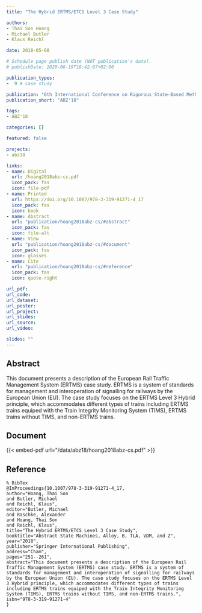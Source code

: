 ```yaml
---
title: "The Hybrid ERTMS/ETCS Level 3 Case Study"

authors:
- Thai Son Hoang
- Michael Butler
- Klaus Reichl

date: 2018-05-08

# Schedule page publish date (NOT publication's date).
# publishDate: 2020-06-19T16:42:07+02:00

publication_types:
-  9 # case study

publication: "6th International Conference on Rigorous State-Based Methods (ABZ'18)"
publication_short: "ABZ'18"

tags:
- ABZ'18

categories: []

featured: false

projects:
- abz18

links:
- name: Digital
  url: /hoang2018abz-cs.pdf
  icon_pack: fas
  icon: file-pdf
- name: Printed
  url: https://doi.org/10.1007/978-3-319-91271-4_17
  icon_pack: fas
  icon: book
- name: Abstract
  url: "publication/hoang2018abz-cs/#abstract"
  icon_pack: fas
  icon: file-alt
- name: View
  url: "publication/hoang2018abz-cs/#document"
  icon_pack: fas
  icon: glasses
- name: Cite
  url: "publication/hoang2018abz-cs/#reference"
  icon_pack: fas
  icon: quote-right

url_pdf:
url_code:
url_dataset:
url_poster:
url_project:
url_slides:
url_source:
url_video:

slides: ""
---
```


## Abstract

This document presents a description of the European Rail Traffic Management System (ERTMS) case study. ERTMS is a system of standards for management and interoperation of signalling for railways by the European Union (EU). The case study focuses on the ERTMS Level 3 Hybrid principle, which accommodates different types of trains including ERTMS trains equiped with the Train Integrity Monitoring System (TIMS), ERTMS trains without TIMS, and non-ERTMS trains.

## Document

{{< embed-pdf url="/data/abz18/hoang2018abz-cs.pdf" >}}

## Reference

~~~
% BibTex
@InProceedings{10.1007/978-3-319-91271-4_17,
author="Hoang, Thai Son
and Butler, Michael
and Reichl, Klaus",
editor="Butler, Michael
and Raschke, Alexander
and Hoang, Thai Son
and Reichl, Klaus",
title="The Hybrid ERTMS/ETCS Level 3 Case Study",
booktitle="Abstract State Machines, Alloy, B, TLA, VDM, and Z",
year="2018",
publisher="Springer International Publishing",
address="Cham",
pages="251--261",
abstract="This document presents a description of the European Rail Traffic Management System (ERTMS) case study. ERTMS is a system of standards for management and interoperation of signalling for railways by the European Union (EU). The case study focuses on the ERTMS Level 3 Hybrid principle, which accommodates different types of trains including ERTMS trains equiped with the Train Integrity Monitoring System (TIMS), ERTMS trains without TIMS, and non-ERTMS trains.",
isbn="978-3-319-91271-4"
}
~~~
